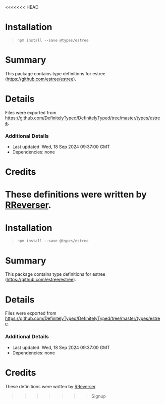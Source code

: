 <<<<<<< HEAD
# Installation
> `npm install --save @types/estree`

# Summary
This package contains type definitions for estree (https://github.com/estree/estree).

# Details
Files were exported from https://github.com/DefinitelyTyped/DefinitelyTyped/tree/master/types/estree.

### Additional Details
 * Last updated: Wed, 18 Sep 2024 09:37:00 GMT
 * Dependencies: none

# Credits
These definitions were written by [RReverser](https://github.com/RReverser).
=======
# Installation
> `npm install --save @types/estree`

# Summary
This package contains type definitions for estree (https://github.com/estree/estree).

# Details
Files were exported from https://github.com/DefinitelyTyped/DefinitelyTyped/tree/master/types/estree.

### Additional Details
 * Last updated: Wed, 18 Sep 2024 09:37:00 GMT
 * Dependencies: none

# Credits
These definitions were written by [RReverser](https://github.com/RReverser).
>>>>>>> Signup
